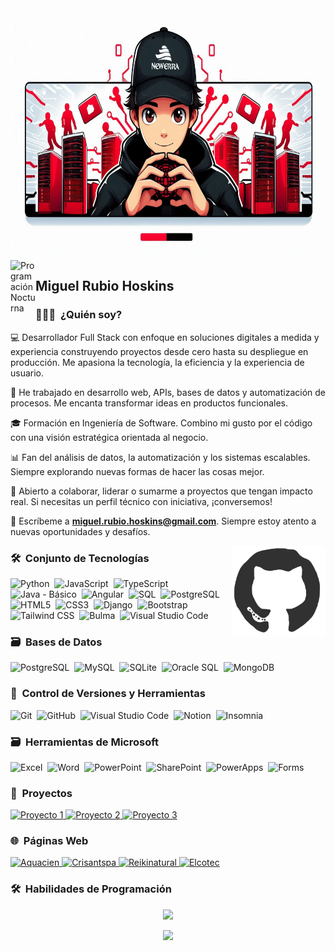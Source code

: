 
<img src="https://github.com/miguelrubiohs/miguelrubiohs/blob/main/not/Banner-01.jpeg" alt="Miguel Ángel Banner" width="120%" height="400px">

<img alt="Programación Nocturna" src="./assets/Hand%20Wave.gif" width='40' align="left"/>
<h2 align="left">Miguel Rubio Hoskins</h2>

### 👨🏻‍💻 &nbsp;¿Quién soy?

💻 Desarrollador Full Stack con enfoque en soluciones digitales a medida y experiencia construyendo proyectos desde cero hasta su despliegue en producción. Me apasiona la tecnología, la eficiencia y la experiencia de usuario.

🚀 He trabajado en desarrollo web, APIs, bases de datos y automatización de procesos. Me encanta transformar ideas en productos funcionales.

🎓 Formación en Ingeniería de Software. Combino mi gusto por el código con una visión estratégica orientada al negocio.

📊 Fan del análisis de datos, la automatización y los sistemas escalables. Siempre explorando nuevas formas de hacer las cosas mejor.

💬 Abierto a colaborar, liderar o sumarme a proyectos que tengan impacto real. Si necesitas un perfil técnico con iniciativa, ¡conversemos!

📩 Escríbeme a **miguel.rubio.hoskins@gmail.com**. Siempre estoy atento a nuevas oportunidades y desafíos.

<img alt="Programación Nocturna" src="https://github.com/miguelrubiohs/miguelrubiohs/blob/main/not/giphy_git.webp" align="right" width="150" />

### 🛠 &nbsp;Conjunto de Tecnologías

![Python](https://img.shields.io/badge/python-3670A0?style=for-the-badge&logo=python&logoColor=ffdd54)&nbsp;
![JavaScript](https://img.shields.io/badge/javascript-%23323330.svg?style=for-the-badge&logo=javascript&logoColor=%23F7DF1E)&nbsp;
![TypeScript](https://img.shields.io/badge/typescript-3178C6?style=for-the-badge&logo=typescript&logoColor=white)&nbsp;
![Java - Básico](https://img.shields.io/badge/java-%23ED8B00.svg?style=for-the-badge&logo=java&logoColor=white)&nbsp;
![Angular](https://img.shields.io/badge/angular-DD0031?style=for-the-badge&logo=angular&logoColor=white)&nbsp;
![SQL](https://img.shields.io/badge/sql-%2300599C.svg?style=for-the-badge&logo=sql&logoColor=white)&nbsp;
![PostgreSQL](https://img.shields.io/badge/postgresql-%23316192.svg?style=for-the-badge&logo=postgresql&logoColor=white)&nbsp;
![HTML5](https://img.shields.io/badge/html5-%23E34F26.svg?style=for-the-badge&logo=html5&logoColor=white)&nbsp;
![CSS3](https://img.shields.io/badge/css3-%231572B6.svg?style=for-the-badge&logo=css3&logoColor=white)&nbsp;
![Django](https://img.shields.io/badge/django-%23092E20.svg?style=for-the-badge&logo=django&logoColor=white)&nbsp;
![Bootstrap](https://img.shields.io/badge/bootstrap-%23563D7C.svg?style=for-the-badge&logo=bootstrap&logoColor=white)&nbsp;
![Tailwind CSS](https://img.shields.io/badge/tailwindcss-06B6D4?style=for-the-badge&logo=tailwind-css&logoColor=white)&nbsp;
![Bulma](https://img.shields.io/badge/bulma-00D1B2?style=for-the-badge&logo=bulma&logoColor=white)&nbsp;
![Visual Studio Code](https://img.shields.io/badge/Visual%20Studio%20Code-0078d7.svg?style=for-the-badge&logo=visual-studio-code&logoColor=white)&nbsp;

### 🗃 &nbsp;Bases de Datos

![PostgreSQL](https://img.shields.io/badge/postgresql-%23316192.svg?style=for-the-badge&logo=postgresql&logoColor=white)&nbsp;
![MySQL](https://img.shields.io/badge/mysql-%2300f.svg?style=for-the-badge&logo=mysql&logoColor=white)&nbsp;
![SQLite](https://img.shields.io/badge/sqlite-%2307405e.svg?style=for-the-badge&logo=sqlite&logoColor=white)&nbsp;
![Oracle SQL](https://img.shields.io/badge/oracle%20sql-F80000?style=for-the-badge&logo=oracle&logoColor=white)&nbsp;
![MongoDB](https://img.shields.io/badge/mongodb-47A248?style=for-the-badge&logo=mongodb&logoColor=white)&nbsp;

### 🧰 &nbsp;Control de Versiones y Herramientas

![Git](https://img.shields.io/badge/git-%23F05033.svg?style=for-the-badge&logo=git&logoColor=white)&nbsp;
![GitHub](https://img.shields.io/badge/github-%23121011.svg?style=for-the-badge&logo=github&logoColor=white)&nbsp;
![Visual Studio Code](https://img.shields.io/badge/Visual%20Studio%20Code-0078d7.svg?style=for-the-badge&logo=visual-studio-code&logoColor=white)&nbsp;
![Notion](https://img.shields.io/badge/notion-%23000000.svg?style=for-the-badge&logo=notion&logoColor=white)&nbsp;
![Insomnia](https://img.shields.io/badge/Insomnia-4000BF?style=for-the-badge&logo=insomnia&logoColor=white)

### 🗃 &nbsp;Herramientas de Microsoft

![Excel](https://img.shields.io/badge/microsoft%20excel-217346?style=for-the-badge&logo=microsoft-excel&logoColor=white)&nbsp;
![Word](https://img.shields.io/badge/microsoft%20word-2B579A?style=for-the-badge&logo=microsoft-word&logoColor=white)&nbsp;
![PowerPoint](https://img.shields.io/badge/microsoft%20powerpoint-B7472A?style=for-the-badge&logo=microsoft-powerpoint&logoColor=white)&nbsp;
![SharePoint](https://img.shields.io/badge/sharepoint-0078D7?style=for-the-badge&logo=microsoft-sharepoint&logoColor=white)&nbsp;
![PowerApps](https://img.shields.io/badge/microsoft%20powerapps-7D1D99?style=for-the-badge&logo=microsoft-powerapps&logoColor=white)&nbsp;
![Forms](https://img.shields.io/badge/microsoft%20forms-4B89D1?style=for-the-badge&logo=microsoft-forms&logoColor=white)&nbsp;


### 🚀 &nbsp;Proyectos


<p align="">
  <a href="https://github.com/miguelrubiohs/tu-proyecto-1">
    <img src="https://img.shields.io/badge/Proyecto%201-0073e6?style=for-the-badge&logo=github&logoColor=white" alt="Proyecto 1"/>
  </a>
  <a href="https://github.com/miguelrubiohs/tu-proyecto-2">
    <img src="https://img.shields.io/badge/Proyecto%202-0073e6?style=for-the-badge&logo=github&logoColor=white" alt="Proyecto 2"/>
  </a>
  <a href="https://github.com/miguelrubiohs/tu-proyecto-3">
    <img src="https://img.shields.io/badge/Proyecto%203-0073e6?style=for-the-badge&logo=github&logoColor=white" alt="Proyecto 3"/>
  </a>
</p>

### 🌐 &nbsp;Páginas Web


<p align="">
  <a href="https://aquacien.cl/" target="_blank">
    <img src="https://img.shields.io/badge/Aquacien-0073e6?style=for-the-badge&logo=google-chrome&logoColor=white" alt="Aquacien"/>
  </a>
  <a href="https://crisantspa.cl/" target="_blank">
    <img src="https://img.shields.io/badge/Crisantspa-0073e6?style=for-the-badge&logo=google-chrome&logoColor=white" alt="Crisantspa"/>
  </a>
  <a href="https://reikinatural.cl/" target="_blank">
    <img src="https://img.shields.io/badge/Reikinatural-0073e6?style=for-the-badge&logo=google-chrome&logoColor=white" alt="Reikinatural"/>
  </a>
  <a href="https://elcotec.cl/" target="_blank">
    <img src="https://img.shields.io/badge/Elcotec-0073e6?style=for-the-badge&logo=google-chrome&logoColor=white" alt="Elcotec"/>
  </a>
</p>




### 🛠 &nbsp;Habilidades de Programación


<p align="center">
  <a href="https://github.com/miguelrubiohs">
    <img height="180em" src="https://github-readme-stats-eight-theta.vercel.app/api?username=miguelrubiohs&show_icons=true&theme=algolia&include_all_commits=true&count_private=true"/>
  </a>

</p>
<p align="center">
  <img height="180em" src="https://github-readme-streak-stats.herokuapp.com/?user=miguelrubiohs&theme=dark&hide_border=true"/>
</p>


